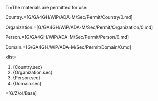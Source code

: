 Ti=The materials are permitted for use:

Country.=[G/GA4GH/WiP/ADA-M/Sec/Permit/Country/0.md]

Organization.=[G/GA4GH/WiP/ADA-M/Sec/Permit/Organization/0.md]

Person.=[G/GA4GH/WiP/ADA-M/Sec/Permit/Person/0.md]

Domain.=[G/GA4GH/WiP/ADA-M/Sec/Permit/Domain/0.md]

xlist=<ol><li>{Country.sec}<li>{Organization.sec}<li>{Person.sec}<li>{Domain.sec}</ol>

=[G/Z/ol/Base]